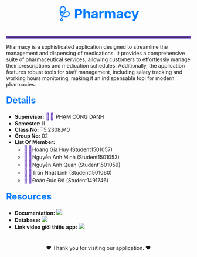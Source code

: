 <h1 style="font-size: 36px; font-weight: bold; text-align: center; color: #007BFF;">
    <span style="font-size: 36px;">🩺</span> Pharmacy
</h1>
<hr style="border: 3px solid #6f42c1;">
<p>Pharmacy is a sophisticated application designed to streamline the management and dispensing of medications. It provides a comprehensive suite of pharmaceutical services, allowing customers to effortlessly manage their prescriptions and medication schedules. Additionally, the application features robust tools for staff management, including salary tracking and working hours monitoring, making it an indispensable tool for modern pharmacies.</p>

<h2 style="font-size: 24px; margin-top: 20px; color: #007BFF;">Details</h2>
<ul>
    <li><strong>Supervisor:</strong> 
        <span style="font-size: 18px; color: #6f42c1;">👨‍🏫</span> PHẠM CÔNG DANH
    </li>
    <li><strong>Semester:</strong> II</li>
    <li><strong>Class No:</strong> T5.2308.M0</li>
    <li><strong>Group No:</strong> 02</li>
    <li><strong>List Of Member:</strong> 
        <ul>
            <li><span style="font-size: 18px; color: #6f42c1;">👨‍🎓</span>Hoàng Gia Huy (Student1501057)</li>
            <li><span style="font-size: 18px; color: #6f42c1;">👨‍🎓</span>Nguyễn Anh Minh (Student1501053)</li>
            <li><span style="font-size: 18px; color: #6f42c1;">👨‍🎓</span>Nguyễn Anh Quân (Student1501059)</li>
            <li> <span style="font-size: 18px; color: #6f42c1;">👨‍🎓</span>Trần Nhật Linh (Student1501060)</li>
            <li><span style="font-size: 18px; color: #6f42c1;">👨‍🎓</span>Đoàn Đức Độ (Student1491746)</li>
        </ul>
    </li>
</ul>

<h2 style="font-size: 24px; margin-top: 20px; color: #007BFF;">Resources</h2>
<ul>
    <li><strong>Documentation:</strong> 
        <a href="https://github.com/huyhoanglc/Phamarcy/blob/main/Pharmacy_Group02_T5.2308.M0.docx" style="color: #6f42c1;">
            <img src="https://img.shields.io/badge/GitHub-Documentation-blue?style=flat-square&logo=github">
        </a>
    </li>
    <li><strong>Database:</strong> 
        <a href="https://github.com/huyhoanglc/Phamarcy/blob/main/Phamarcy.bak" style="color: #6f42c1;">
            <img src="https://img.shields.io/badge/GitHub-Database-blue?style=flat-square&logo=github">
        </a>
    </li>
    <li><strong>Link video giới thiệu app:</strong> 
        <a href="https://youtu.be/NVnqKv4fPKo" style="color: #c82333;">
            <img src="https://img.shields.io/badge/YouTube-Introduction-red?style=flat-square&logo=youtube">
        </a>
    </li>
</ul>

<div style="text-align: center; margin-top: 40px;">
    ❤️ Thank you for visiting our application. ❤️
</div>